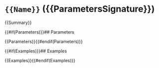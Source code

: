 ﻿# `{{Name}}` ({{ParametersSignature}})

{{Summary}}

{{#if(Parameters)}}## Parameters

{{Parameters}}{{#endif(Parameters)}}

{{#if(Examples)}}## Examples

{{Examples}}{{#endif(Examples)}}